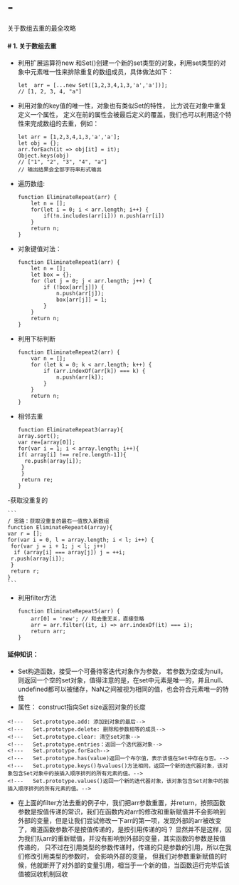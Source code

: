 # -
关于数组去重的最全攻略
#### # 1. 关于数组去重
- 利用扩展运算符new 和Set()创建一个新的set类型的对象，利用set类型的对象中元素唯一性来排除重复的数组成员，具体做法如下：
       
    ```
    let  arr = [...new Set([1,2,3,4,1,3,'a','a'])];
    // [1, 2, 3, 4, "a"]
    ```
- 利用对象的key值的唯一性，对象也有类似Set的特性， 比方说在对象中重复定义一个属性， 定义在前的属性会被最后定义的覆盖，我们也可以利用这个特性来完成数组的去重，例如：

    ```
    let arr = [1,2,3,4,1,3,'a','a'];
    let obj = {};
    arr.forEach(it => obj[it] = it);
    Object.keys(obj)
    // ["1", "2", "3", "4", "a"]
    // 输出结果会全部字符串形式输出
    ```
- 遍历数组: 
    
    ```
    function EliminateRepeat(arr) { 
        let n = [];
        for(let i = 0; i < arr.length; i++) {
            if(!n.includes(arr[i])) n.push(arr[i])
        }
        return n;
    }
    ```
- 对象键值对法：
        
    ```
    function EliminateRepeat1(arr) {
        let n = [];
        let box = {};
        for (let j = 0; j < arr.length; j++) {
            if (!box[arr[j]]) {
                n.push(arr[j]);
                box[arr[j]] = 1;
            }
        }
        return n;
    }
    ```
- 利用下标判断

    ```
    function EliminateRepeat2(arr) {
        var n = []; 
        for (let k = 0; k < arr.length; k++) {
            if (arr.indexOf(arr[k]) === k) {
                n.push(arr[k]);
            }
        }
        return n;
    }
    ```
- 相邻去重

    ```
    function EliminateRepeat3(array){ 
    array.sort(); 
    var re=[array[0]]; 
    for(var i = 1; i < array.length; i++){ 
    if( array[i] !== re[re.length-1]){ 
      re.push(array[i]); 
     } 
     } 
     return re; 
    } 
    ```
-获取没重复的

    ```
    / 思路：获取没重复的最右一值放入新数组 
    function EliminateRepeat4(array){ 
    var r = []; 
    for(var i = 0, l = array.length; i < l; i++) { 
     for(var j = i + 1; j < l; j++) 
      if (array[i] === array[j]) j = ++i; 
     r.push(array[i]); 
     } 
     return r; 
    }
    ```
- 利用filter方法

    ```
    function EliminateRepeat5(arr) {
        arr[0] = 'new'; // 和去重无关，直接忽略
        arr = arr.filter((it, i) => arr.indexOf(it) === i);
        return arr;
    }
    ```


#### 延伸知识：
- Set构造函数，接受一个可叠待客迭代对象作为参数， 若参数为空或为null，则返回一个空的set对象，值得注意的是，在set中元素是唯一的，并且null、undefined都可以被储存，NaN之间被视为相同的值，也会符合元素唯一的特性
- 属性：
    construct指向Set
    size返回对象的长度
<!--- 方法：-->
    <!---   Set.prototype.add: 添加到对象的最后-->
    <!---   Set.prototype.delete: 删除和参数相等的成员-->
    <!---   Set.prototype.clear: 清空set对象-->
    <!---   Set.prototype.entries：返回一个迭代器对象-->
    <!---   Set.prototype.forEach-->
    <!---   Set.prototype.has(value)返回一个布尔值，表示该值在Set中存在与否。-->
    <!---   Set.prototype.keys()与values()方法相同，返回一个新的迭代器对象，该对象包含Set对象中的按插入顺序排列的所有元素的值。-->
    <!---   Set.prototype.values()返回一个新的迭代器对象，该对象包含Set对象中的按插入顺序排列的所有元素的值。-->
- 在上面的filter方法去重的例子中，我们把arr参数重置，并return，按照函数参数是按值传递的常识，我们在函数内对arr的修改和重新赋值并不会影响到外部的变量，但是让我们尝试修改一下arr的第一项，发现外部的arr被改变了，难道函数参数不是按值传递的，是按引用传递的吗？ 显然并不是这样，因为我们队arr的重新赋值，并没有影响到外部的变量，其实函数的参数是按值传递的， 只不过在引用类型的参数传递时，传递的只是参数的引用，所以在我们修改引用类型的参数时， 会影响外部的变量， 但我们对参数重新赋值的时候，他就断开了对外部的变量引用，相当于一个新的值，当函数运行完毕后该值被回收机制回收
